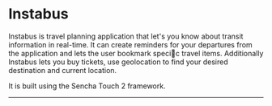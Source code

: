 Instabus
========

Instabus is travel planning application that let's you know about transit information in
real-time. It can create reminders for your departures from the application and lets the user
bookmark specic travel items. Additionally Instabus lets you buy tickets, use geolocation
to find your desired destination and current location.

It is built using the Sencha Touch 2 framework.

------
